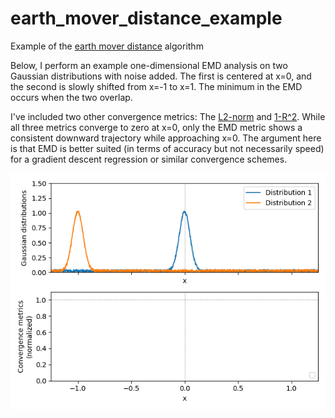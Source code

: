 # earth_mover_distance_example
Example of the [earth mover distance](https://en.wikipedia.org/wiki/Earth_mover%27s_distance) algorithm

Below, I perform an example one-dimensional EMD analysis on two Gaussian distributions with noise added.  The first is centered at x=0, and the second is slowly shifted from x=-1 to x=1.   The minimum in the EMD occurs when the two overlap.

I've included two other convergence metrics: The [L2-norm](https://mathworld.wolfram.com/L2-Norm.html) and [1-R^2](https://en.wikipedia.org/wiki/Coefficient_of_determination#As_squared_correlation_coefficient).  While all three metrics converge to zero at x=0, only the EMD metric shows a consistent downward trajectory while approaching x=0.  The argument here is that EMD is better suited (in terms of accuracy but not necessarily speed) for a gradient descent regression or similar convergence schemes.  

![Image](animation.gif)
